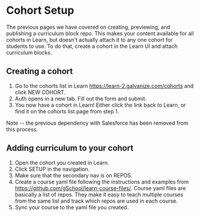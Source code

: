 # Cohort Setup

The previous pages we have covered on creating, previewing, and publishing a curriculum block repo. This makes your content available for all cohorts in Learn, but doesn't actually attach it to any one cohort for students to use. To do that, create a cohort in the Learn UI and attach curriculum blocks.

## Creating a cohort

1. Go to the cohorts list in Learn https://learn-2.galvanize.com/cohorts and click NEW COHORT.
2. Auth opens in a new tab. Fill out the form and submit.
3. You now have a cohort in Learn! Either click the link back to Learn, or find it on the cohorts list page from step 1.

Note -- the previous dependency with Salesforce has been removed from this process.

## Adding curriculum to your cohort

1. Open the cohort you created in Learn.
2. Click SETUP in the navigation.
3. Make sure that the secondary nav is on REPOS.
4. Create a course yaml file following the instructions and examples from https://github.com/gSchool/learn-course-files/. Course yaml files are basically a list of repos. They make it easy to teach multiple courses from the same list and track which repos are used in each course.
5. Sync your course to the yaml file you created.
